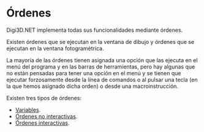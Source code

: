 # Órdenes

Digi3D.NET implementa todas sus funcionalidades mediante órdenes. 

Existen órdenes que se ejecutan en la ventana de dibujo y órdenes que se ejecutan en la ventana fotogramétrica.

La mayoría de las órdenes tienen asignada una opción que las ejecuta en el menú del programa y en las barras de herramientas, pero hay algunas que no están pensadas para tener una opción en el menú y se tienen que ejecutar forzosamente desde la línea de comandos o al pulsar una tecla \(en la que hemos asignado dicha orden\) o desde una macroinstrucción.

Existen tres tipos de órdenes:

* [Variables](../ventana-de-dibujo/variables/).
* [Órdenes no interactivas](ordenes-no-interactivas.md).
* [Órdenes interactivas](ordenes-interactivas.md).

